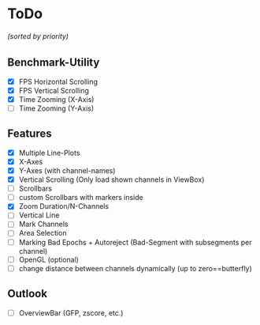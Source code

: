 # ToDo
###### (sorted by priority)

## Benchmark-Utility
- [X] FPS Horizontal Scrolling
- [X] FPS Vertical Scrolling
- [X] Time Zooming (X-Axis)
- [ ] Time Zooming (Y-Axis)

## Features
- [X] Multiple Line-Plots
- [X] X-Axes
- [X] Y-Axes (with channel-names)
- [X] Vertical Scrolling (Only load shown channels in ViewBox)
- [ ] Scrollbars
- [ ] custom Scrollbars with markers inside
- [X] Zoom Duration/N-Channels
- [ ] Vertical Line
- [ ] Mark Channels
- [ ] Area Selection
- [ ] Marking Bad Epochs + Autoreject (Bad-Segment with subsegments per channel)
- [ ] OpenGL (optional)
- [ ] change distance between channels dynamically (up to zero==butterfly)

## Outlook
- [ ] OverviewBar (GFP, zscore, etc.)